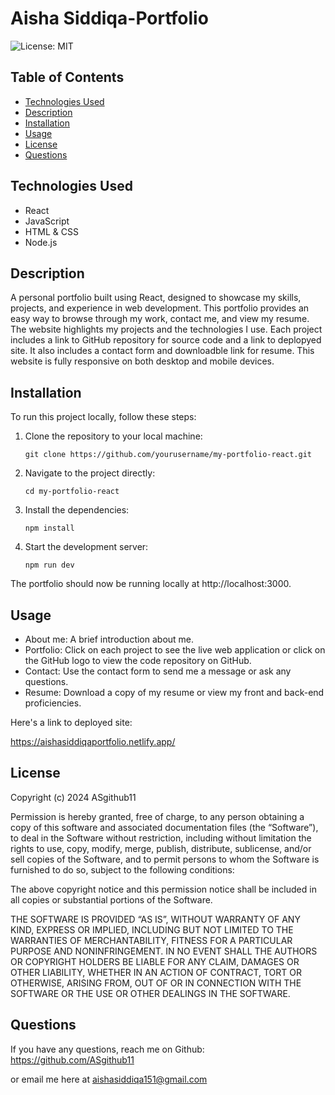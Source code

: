 # Aisha Siddiqa-Portfolio

![License: MIT](https://img.shields.io/badge/License-MIT-blue)

## Table of Contents

- [Technologies Used](#technologies-used)
- [Description](#description)
- [Installation](#installation)
- [Usage](#usage)
- [License](#license)
- [Questions](#questions)

## Technologies Used

- React
- JavaScript
- HTML & CSS
- Node.js

## Description

A personal portfolio built using React, designed to showcase my skills, projects, and experience in web development. This portfolio provides an easy way to browse through my work, contact me, and view my resume. The website highlights my projects and the technologies I use. Each project includes a link to GitHub repository for source code and a link to deplopyed site. It also includes a contact form and downloadble link for resume. This website is fully responsive on both desktop and mobile devices.

## Installation

To run this project locally, follow these steps:

1. Clone the repository to your local machine:

    ```
    git clone https://github.com/yourusername/my-portfolio-react.git
    ```

2. Navigate to the project directly:

    ```
    cd my-portfolio-react
    ```

3. Install the dependencies:

    ```
    npm install
    ```

4. Start the development server:

    ```
    npm run dev
    ```

The portfolio should now be running locally at http://localhost:3000.

## Usage

- About me: A brief introduction about me.
- Portfolio: Click on each project to see the live web application or click on the GitHub logo to view the code repository on GitHub.
- Contact: Use the contact form to send me a message or ask any questions.
- Resume: Download a copy of my resume or view my front and back-end proficiencies.

Here's a link to deployed site:

https://aishasiddiqaportfolio.netlify.app/

## License

Copyright (c) 2024 ASgithub11

Permission is hereby granted, free of charge, to any person obtaining a copy of this software and associated documentation files (the “Software”), to deal in the Software without restriction, including without limitation the rights to use, copy, modify, merge, publish, distribute, sublicense, and/or sell copies of the Software, and to permit persons to whom the Software is furnished to do so, subject to the following conditions:

The above copyright notice and this permission notice shall be included in all copies or substantial portions of the Software.

THE SOFTWARE IS PROVIDED “AS IS”, WITHOUT WARRANTY OF ANY KIND, EXPRESS OR IMPLIED, INCLUDING BUT NOT LIMITED TO THE WARRANTIES OF MERCHANTABILITY, FITNESS FOR A PARTICULAR PURPOSE AND NONINFRINGEMENT. IN NO EVENT SHALL THE AUTHORS OR COPYRIGHT HOLDERS BE LIABLE FOR ANY CLAIM, DAMAGES OR OTHER LIABILITY, WHETHER IN AN ACTION OF CONTRACT, TORT OR OTHERWISE, ARISING FROM, OUT OF OR IN CONNECTION WITH THE SOFTWARE OR THE USE OR OTHER DEALINGS IN THE SOFTWARE.

## Questions

If you have any questions, reach me on Github: https://github.com/ASgithub11

or email me here at aishasiddiqa151@gmail.com